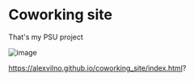 # Coworking site
That's my PSU project

![image](https://sun9-42.userapi.com/impg/rhOt1OkLYTrDA-RVtq2YRPa1x5nqm4Fdgp53GA/rT78y33ifGs.jpg?size=2560x1412&quality=96&sign=efd46c7cb4bb61b82e06d3912a268ade&type=album)

https://alexvilno.github.io/coworking_site/index.html?